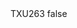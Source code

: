 <?xml version="1.0" encoding="UTF-8"?>
<CustomMetadata xmlns="http://soap.sforce.com/2006/04/metadata">
    <label>TXU263</label>
    <protected>false</protected>
</CustomMetadata>
